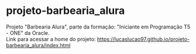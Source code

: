 # projeto-barbearia_alura
 Projeto "Barbearia Alura", parte da formação: "Iniciante em Programação T5 - ONE" da Oracle. <br>
 Link para acessar a home do projeto: https://lucaslucao97.github.io/projeto-barbearia_alura/index.html
